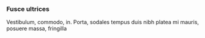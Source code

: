 ### Fusce ultrices

Vestibulum, commodo, in. Porta, sodales tempus duis nibh platea mi mauris, posuere massa, fringilla


